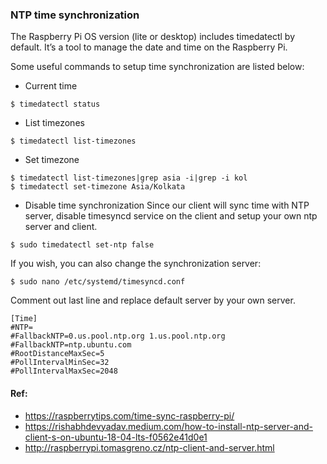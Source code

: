 ### NTP time synchronization 
The Raspberry Pi OS version (lite or desktop) includes timedatectl by default. It’s a tool to manage the date and time on the Raspberry Pi.

Some useful commands to setup time synchronization are listed below:

* Current time 
```
$ timedatectl status
```
* List timezones
```
$ timedatectl list-timezones
```
* Set timezone
```
$ timedatectl list-timezones|grep asia -i|grep -i kol
$ timedatectl set-timezone Asia/Kolkata
```
* Disable time synchronization
Since our client will sync time with NTP server, disable timesyncd service on the client and setup your own ntp server and client.
```
$ sudo timedatectl set-ntp false
```
If you wish, you can also change the synchronization server:
```
$ sudo nano /etc/systemd/timesyncd.conf
```
Comment out last line and replace default server by your own server.

```
[Time]
#NTP=
#FallbackNTP=0.us.pool.ntp.org 1.us.pool.ntp.org
#FallbackNTP=ntp.ubuntu.com
#RootDistanceMaxSec=5
#PollIntervalMinSec=32
#PollIntervalMaxSec=2048
```
#### Ref: 
* https://raspberrytips.com/time-sync-raspberry-pi/
* https://rishabhdevyadav.medium.com/how-to-install-ntp-server-and-client-s-on-ubuntu-18-04-lts-f0562e41d0e1
* http://raspberrypi.tomasgreno.cz/ntp-client-and-server.html
